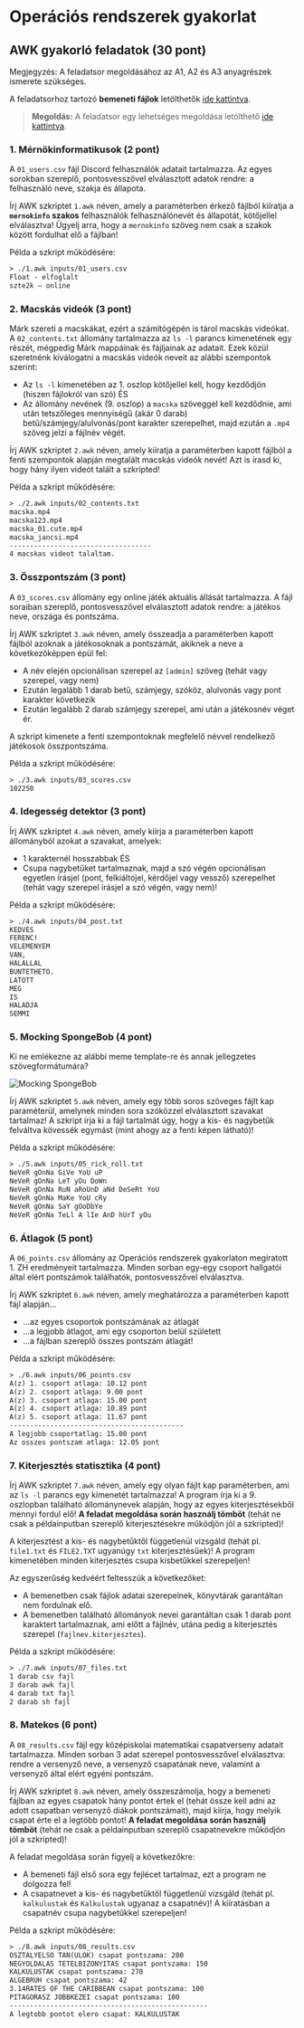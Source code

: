 # Operációs rendszerek gyakorlat

## AWK gyakorló feladatok (30 pont)

<div class="bordered-box border-blue">
    <span class="blue">Megjegyzés:</span> A feladatsor megoldásához az A1, A2 és A3 anyagrészek ismerete szükséges.
</div>

A feladatsorhoz tartozó **bemeneti fájlok** letölthetők <a href="./inputs.zip" target="_blank">ide kattintva</a>.

> **Megoldás:** A feladatsor egy lehetséges megoldása letölthető <a href="./megoldas.zip" target="_blank">ide kattintva</a>.


### 1. Mérnökinformatikusok (2 pont)

A `01_users.csv` fájl Discord felhasználók adatait tartalmazza. Az egyes sorokban szereplő, pontosvesszővel elválasztott adatok rendre: a felhasználó neve, szakja és állapota.

Írj AWK szkriptet `1.awk` néven, amely a paraméterben érkező fájlból kiíratja a **`mernokinfo` szakos** felhasználók felhasználónevét és állapotát, kötőjellel elválasztva! Ügyelj arra, hogy a `mernokinfo` szöveg nem csak a szakok között fordulhat elő a fájlban!

<span class="example">Példa a szkript működésére:</span>

```html
> ./1.awk inputs/01_users.csv
Float - elfoglalt
szte2k – online
```

### 2. Macskás videók (3 pont)

Márk szereti a macskákat, ezért a számítógépén is tárol macskás videókat. A `02_contents.txt` állomány tartalmazza az `ls -l` parancs kimenetének egy részét, mégpedig Márk mappáinak és fájljainak az adatait. Ezek közül szeretnénk kiválogatni a macskás videók neveit az alábbi szempontok szerint:

* Az `ls -l` kimenetében az 1. oszlop kötőjellel kell, hogy kezdődjön (hiszen fájlokról van szó) ÉS
* Az állomány nevének (9. oszlop) a `macska` szöveggel kell kezdődnie, ami után tetszőleges mennyiségű (akár 0 darab) betű/számjegy/alulvonás/pont karakter szerepelhet, majd ezután a `.mp4` szöveg jelzi a fájlnév végét.

Írj AWK szkriptet `2.awk` néven, amely kiíratja a paraméterben kapott fájlból a fenti szempontok alapján megtalált macskás videók nevét! Azt is írasd ki, hogy hány ilyen videót talált a szkripted!

<span class="example">Példa a szkript működésére:</span>

```html
> ./2.awk inputs/02_contents.txt
macska.mp4
macska123.mp4
macska_01.cute.mp4
macska_jancsi.mp4
-----------------------------------
4 macskas videot talaltam.
```


### 3. Összpontszám (3 pont)

A `03_scores.csv` állomány egy online játék aktuális állását tartalmazza. A fájl soraiban szereplő, pontosvesszővel elválasztott adatok rendre: a játékos neve, országa és pontszáma.

Írj AWK szkriptet `3.awk` néven, amely összeadja a paraméterben kapott fájlból azoknak a játékosoknak a pontszámát, akiknek a neve a következőképpen épül fel:

* A név elején opcionálisan szerepel az `[admin]` szöveg (tehát vagy szerepel, vagy nem)
* Ezután legalább 1 darab betű, számjegy, szóköz, alulvonás vagy pont karakter következik
* Ezután legalább 2 darab számjegy szerepel, ami után a játékosnév véget ér.

A szkript kimenete a fenti szempontoknak megfelelő névvel rendelkező játékosok összpontszáma.

<span class="example">Példa a szkript működésére:</span>

```html
> ./3.awk inputs/03_scores.csv
102250
```


### 4. Idegesség detektor (3 pont)

Írj AWK szkriptet `4.awk` néven, amely kiírja a paraméterben kapott állományból azokat a szavakat, amelyek:

* 1 karakternél hosszabbak ÉS
* Csupa nagybetűket tartalmaznak, majd a szó végén opcionálisan egyetlen írásjel (pont, felkiáltójel, kérdőjel vagy vessző) szerepelhet (tehát vagy szerepel írásjel a szó végén, vagy nem)!

<span class="example">Példa a szkript működésére:</span>

```html
> ./4.awk inputs/04_post.txt
KEDVES 
FERENC! 
VELEMENYEM 
VAN, 
HALALLAL 
BUNTETHETO. 
LATOTT 
MEG 
IS 
HALADJA 
SEMMI
```


### 5. Mocking SpongeBob (4 pont)

Ki ne emlékezne az alábbi meme template-re és annak jellegzetes szövegformátumára?

![Mocking SpongeBob](./meme.jpg)

Írj AWK szkriptet `5.awk` néven, amely egy több soros szöveges fájlt kap paraméterül, amelynek minden sora szóközzel elválasztott szavakat tartalmaz! A szkript írja ki a fájl tartalmát úgy, hogy a kis- és nagybetűk felváltva kövessék egymást (mint ahogy az a fenti képen látható)!

<span class="example">Példa a szkript működésére:</span>

```html
> ./5.awk inputs/05_rick_roll.txt
NeVeR gOnNa GiVe YoU uP
NeVeR gOnNa LeT yOu DoWn
NeVeR gOnNa RuN aRoUnD aNd DeSeRt YoU
NeVeR gOnNa MaKe YoU cRy
NeVeR gOnNa SaY gOoDbYe
NeVeR gOnNa TeLl A lIe AnD hUrT yOu
```


### 6. Átlagok (5 pont)

A `06_points.csv` állomány az Operációs rendszerek gyakorlaton megíratott 1. ZH eredményeit tartalmazza. Minden sorban egy-egy csoport hallgatói által elért pontszámok találhatók, pontosvesszővel elválasztva.

Írj AWK szkriptet `6.awk` néven, amely meghatározza a paraméterben kapott fájl alapján...

* ...az egyes csoportok pontszámának az átlagát
* ...a legjobb átlagot, ami egy csoporton belül született
* ...a fájlban szereplő összes pontszám átlagát!

<span class="example">Példa a szkript működésére:</span>

```html
> ./6.awk inputs/06_points.csv
A(z) 1. csoport atlaga: 10.12 pont
A(z) 2. csoport atlaga: 9.00 pont
A(z) 3. csoport atlaga: 15.00 pont
A(z) 4. csoport atlaga: 10.89 pont
A(z) 5. csoport atlaga: 11.67 pont
-------------------------------------------
A legjobb csoportatlag: 15.00 pont
Az osszes pontszam atlaga: 12.05 pont
```


### 7. Kiterjesztés statisztika (4 pont)

Írj AWK szkriptet `7.awk` néven, amely egy olyan fájlt kap paraméterben, ami az `ls -l` parancs egy kimenetét tartalmazza! A program írja ki a 9. oszlopban található állománynevek alapján, hogy az egyes kiterjesztésekből mennyi fordul elő! **A feladat megoldása során használj tömböt** (tehát ne csak a példainputban szereplő kiterjesztésekre működjön jól a szkripted)!

A kiterjesztést a kis- és nagybetűktől függetlenül vizsgáld (tehát pl. `file1.txt` és `FILE2.TXT` ugyanúgy `txt` kiterjesztésűek)! A program kimenetében minden kiterjesztés csupa kisbetűkkel szerepeljen!

Az egyszerűség kedvéért feltesszük a következőket:

* A bemenetben csak fájlok adatai szerepelnek, könyvtárak garantáltan nem fordulnak elő.
* A bemenetben található állományok nevei garantáltan csak 1 darab pont karaktert tartalmaznak, ami előtt a fájlnév, utána pedig a kiterjesztés szerepel (`fajlnev.kiterjesztes`).

<span class="example">Példa a szkript működésére:</span>

```html
> ./7.awk inputs/07_files.txt
1 darab csv fajl 
3 darab awk fajl 
4 darab txt fajl 
2 darab sh fajl
```


### 8. Matekos (6 pont)

A `08_results.csv` fájl egy középiskolai matematikai csapatverseny adatait tartalmazza. Minden sorban 3 adat szerepel pontosvesszővel elválasztva: rendre a versenyző neve, a versenyző csapatának neve, valamint a versenyző által elért egyéni pontszám.

Írj AWK szkriptet `8.awk` néven, amely összeszámolja, hogy a bemeneti fájlban az egyes csapatok hány pontot értek el (tehát össze kell adni az adott csapatban versenyző diákok pontszámait), majd kiírja, hogy melyik csapat érte el a legtöbb pontot! **A feladat megoldása során használj tömböt** (tehát ne csak a példainputban szereplő csapatnevekre működjön jól a szkripted)!

A feladat megoldása során figyelj a következőkre:

* A bemeneti fájl első sora egy fejlécet tartalmaz, ezt a program ne dolgozza fel!
* A csapatnevet a kis- és nagybetűktől függetlenül vizsgáld (tehát pl. `kalkulustak` és `Kalkulustak` ugyanaz a csapatnév)! A kiíratásban a csapatnév csupa nagybetűkkel szerepeljen!

<span class="example">Példa a szkript működésére:</span>

```html
> ./8.awk inputs/08_results.csv
OSZTALYELSO TAN(ULOK) csapat pontszama: 200 
NEGYOLDALAS TETELBIZONYITAS csapat pontszama: 150 
KALKULUSTAK csapat pontszama: 270 
ALGEBRUH csapat pontszama: 42 
3.14RATES OF THE CARIBBEAN csapat pontszama: 100 
PITAGORASZ JOBBKEZEI csapat pontszama: 100 
------------------------------------------------- 
A legtobb pontot elero csapat: KALKULUSTAK
```
